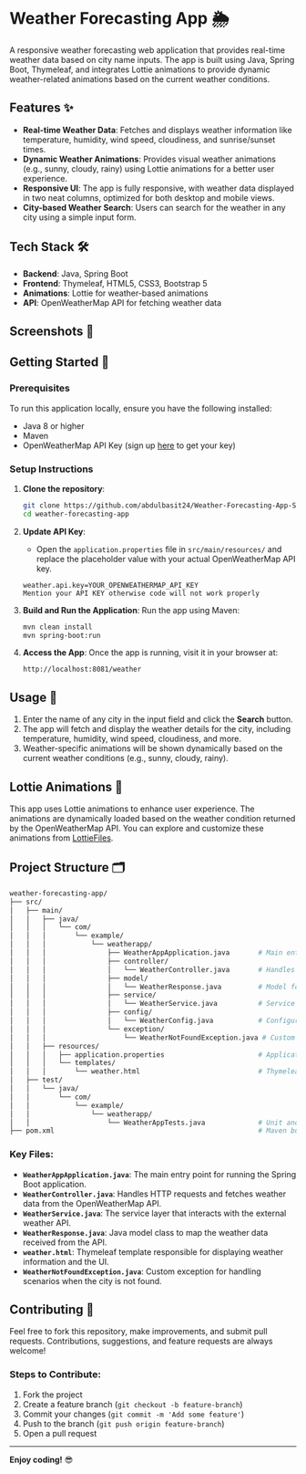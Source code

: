 # Weather Forecasting App 🌦️

A responsive weather forecasting web application that provides real-time weather data based on city name inputs. The app is built using Java, Spring Boot, Thymeleaf, and integrates Lottie animations to provide dynamic weather-related animations based on the current weather conditions.

## Features ✨
- **Real-time Weather Data**: Fetches and displays weather information like temperature, humidity, wind speed, cloudiness, and sunrise/sunset times.
- **Dynamic Weather Animations**: Provides visual weather animations (e.g., sunny, cloudy, rainy) using Lottie animations for a better user experience.
- **Responsive UI**: The app is fully responsive, with weather data displayed in two neat columns, optimized for both desktop and mobile views.
- **City-based Weather Search**: Users can search for the weather in any city using a simple input form.

## Tech Stack 🛠️

- **Backend**: Java, Spring Boot
- **Frontend**: Thymeleaf, HTML5, CSS3, Bootstrap 5
- **Animations**: Lottie for weather-based animations
- **API**: OpenWeatherMap API for fetching weather data

## Screenshots 📸

## Getting Started 🚀

### Prerequisites
To run this application locally, ensure you have the following installed:
- Java 8 or higher
- Maven
- OpenWeatherMap API Key (sign up [here](https://openweathermap.org/api) to get your key)

### Setup Instructions

1. **Clone the repository**:
    ```bash
    git clone https://github.com/abdulbasit24/Weather-Forecasting-App-SpringBoot.git
    cd weather-forecasting-app
    ```

2. **Update API Key**:
   - Open the `application.properties` file in `src/main/resources/` and replace the placeholder value with your actual OpenWeatherMap API key.
   ```properties
   weather.api.key=YOUR_OPENWEATHERMAP_API_KEY
   Mention your API KEY otherwise code will not work properly
   ```

3. **Build and Run the Application**:
   Run the app using Maven:
   ```bash
   mvn clean install
   mvn spring-boot:run
   ```

4. **Access the App**:
   Once the app is running, visit it in your browser at:
   ```
   http://localhost:8081/weather
   ```

## Usage 📝

1. Enter the name of any city in the input field and click the **Search** button.
2. The app will fetch and display the weather details for the city, including temperature, humidity, wind speed, cloudiness, and more.
3. Weather-specific animations will be shown dynamically based on the current weather conditions (e.g., sunny, cloudy, rainy).

## Lottie Animations 🎨
This app uses Lottie animations to enhance user experience. The animations are dynamically loaded based on the weather condition returned by the OpenWeatherMap API. You can explore and customize these animations from [LottieFiles](https://lottiefiles.com).

## Project Structure 🗂️

```bash
weather-forecasting-app/
├── src/
│   ├── main/
│   │   ├── java/
│   │   │   └── com/
│   │   │       └── example/
│   │   │           └── weatherapp/
│   │   │               ├── WeatherAppApplication.java       # Main entry point for the Spring Boot app
│   │   │               ├── controller/
│   │   │               │   └── WeatherController.java       # Handles requests and sends responses
│   │   │               ├── model/
│   │   │               │   └── WeatherResponse.java         # Model for mapping the weather API response
│   │   │               ├── service/
│   │   │               │   └── WeatherService.java          # Service layer for interacting with the OpenWeatherMap API
│   │   │               ├── config/
│   │   │               │   └── WeatherConfig.java           # Configuration class for handling external API setup
│   │   │               └── exception/
│   │   │                   └── WeatherNotFoundException.java # Custom exception for handling errors when city not found
│   │   ├── resources/
│   │   │   ├── application.properties                       # Application configuration properties
│   │   │   └── templates/
│   │   │       └── weather.html                             # Thymeleaf template for displaying weather data and UI
│   ├── test/
│   │   └── java/
│   │       └── com/
│   │           └── example/
│   │               └── weatherapp/
│   │                   └── WeatherAppTests.java             # Unit and integration tests for the application
├── pom.xml                                                  # Maven build file
```

### Key Files:
- **`WeatherAppApplication.java`**: The main entry point for running the Spring Boot application.
- **`WeatherController.java`**: Handles HTTP requests and fetches weather data from the OpenWeatherMap API.
- **`WeatherService.java`**: The service layer that interacts with the external weather API.
- **`WeatherResponse.java`**: Java model class to map the weather data received from the API.
- **`weather.html`**: Thymeleaf template responsible for displaying weather information and the UI.
- **`WeatherNotFoundException.java`**: Custom exception for handling scenarios when the city is not found.

## Contributing 🤝

Feel free to fork this repository, make improvements, and submit pull requests. Contributions, suggestions, and feature requests are always welcome!

### Steps to Contribute:
1. Fork the project
2. Create a feature branch (`git checkout -b feature-branch`)
3. Commit your changes (`git commit -m 'Add some feature'`)
4. Push to the branch (`git push origin feature-branch`)
5. Open a pull request

---

**Enjoy coding!** 😎
